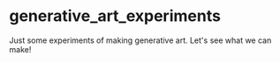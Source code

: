 # generative_art_experiments
Just some experiments of making generative art. Let's see what we can make!
